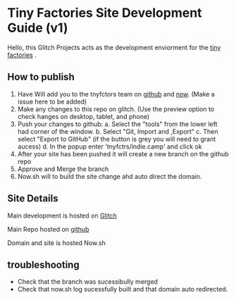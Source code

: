 # Tiny Factories Site Development Guide (v1)

Hello, this Glitch Projects acts as the development enviorment for the [tiny factories]() .

## How to publish

1. Have Will add you to the tnyfctors team on [github](https://github.com) and [now](https://zeit.co/now). (Make a issue here to be added)
2. Make any changes to this repo on glitch. (Use the preview option to check hanges on desktop, tablet, and phone)
3. Push your changes to github:
   a. Select the "tools" from the lower left had corner of the window.
   b. Select "Git, Import and ,Export"
   c. Then select "Export to GitHub" (if the button is grey you will need to grant aucess)
   d. In the popup enter 'tnyfctrs/indie.camp' and click ok
4. After your site has been pushed it will create a new branch on the github repo
5. Approve and Merge the branch
6. Now.sh will to build the site change ahd auto direct the domain.

## Site Details

Main development is hosted on [Glitch]()

Main Repo hosted on [github]()

Domain and site is hosted Now.sh

## troubleshooting

- Check that the branch was sucessibully merged
- Check that now.sh log sucessfully built and that domain auto redirected.
